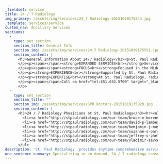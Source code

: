 ```yaml
---
_fieldset: service
title: 24 / 7 Radiology
img_primary: /assets/img/services/24_7 Radiology-20151019175344.jpg
_template: services/service
custom_nav: Ancillary Services
sections:
  - 
    type: set_section
    section_title: General Info
    section_img: /assets/img/services/24_7 Radiology-20151019175551.jpg
    section_content: |
      <h3>General Information About 24/7 Radiology</h3><p>St. Paul Radiology provides anytime comprehensive services, ensuring imaging interpretations are ready when they’re needed.
      </p><p><span></span><strong>EXPANDED SERVICES<br></strong>Services include night, weekend, daytime, holiday, vacation, back-up and retirement transition packages or on-demand coverage.
      </p><p><span></span><strong>FOCUS<br></strong>Focused in the Midwest, St. Paul Radiology is committed to relationships with only a limited number of partners to ensure you receive high quality service.
      </p><p><strong>EXPERIENCE<br></strong>Supported by St. Paul Radiology's preferred vendor relationships and a significant investment in information technology, image transfers are routine.
      </p><p><strong>EXPERTISE<br></strong>At St. Paul Radiology, radiologists provide a high level of sub-specialty expertise to support consultation for all digital modalities.
      </p><p><span></span>Call <a href="tel:651.632.5700" target="_blank">651.632.5700</a> to request a consultation.
      </p>
  - 
    type: set_section
    section_title: ""
    section_img: /assets/img/services/SPR Doctors-20151019175829.jpg
    section_content: |
      <h3>24 / 7 Radiology Physicians at St. Paul Radiology</h3><hr><ul>
      	<li><a href="http://stpaulradiology.com/our-team/bruce-m-berens-md" title="Bruce M. Berens, M.D." target="_blank">Bruce M. Berens, MD</a></li>
      	<li><a href="http://stpaulradiology.com/our-team/david-p-lambert-md" title="David P. Lambert, M.D." target="_blank">David P. Lambert, MD</a></li>
      	<li><a href="http://stpaulradiology.com/our-team/benjamin-j-may-md" title="Benjamin J. May, M.D." target="_blank">Benjamin J. May, MD</a></li>
      	<li><a href="http://stpaulradiology.com/our-team/suzanne-s-parrino-md" title="Suzanne S. Parrino, M.D." target="_blank">Suzanne S. Parrino, MD</a></li>
      	<li><a href="http://stpaulradiology.com/our-team/jeffrey-s-phelan-md" title="Jeffrey S. Phelan, M.D." target="_blank">Jeffrey S. Phelan, MD</a></li>
      	<li><a href="http://stpaulradiology.com/our-team/vladimir-savcenko-md" title="Vladimir Savcenko, M.D." target="_blank">Vladimir Savcenko, MD</a></li>
      </ul>
description: 'St. Paul Radiology  provides anytime comprehensive services, ensuring imaging interpretations are ready when they’re needed.'
one_sentence_summary: Specializing in on-demand, 24 / 7 radiology consultation.
---
```











